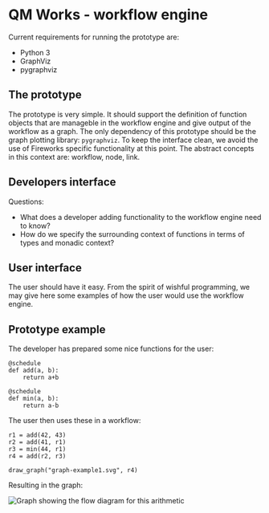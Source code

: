 # QM Works - workflow engine

Current requirements for running the prototype are:
*   Python 3
*   GraphViz
*   pygraphviz

## The prototype
The prototype is very simple. It should support the definition of function
objects that are manageble in the workflow engine and give output of the
workflow as a graph. The only dependency of this prototype should be the
graph plotting library: `pygraphviz`. To keep the interface clean, we avoid the
use of Fireworks specific functionality at this point. The abstract concepts
in this context are: workflow, node, link.

## Developers interface

Questions:
*   What does a developer adding functionality to the workflow engine need to 
    know?
*   How do we specify the surrounding context of functions in terms of types 
    and monadic context?

## User interface

The user should have it easy. From the spirit of wishful programming, we may 
give here some examples of how the user would use the workflow engine.

## Prototype example

The developer has prepared some nice functions for the user:

    @schedule
    def add(a, b):
        return a+b

    @schedule
    def min(a, b):
        return a-b

The user then uses these in a workflow:

    r1 = add(42, 43)
    r2 = add(41, r1)
    r3 = min(44, r1)
    r4 = add(r2, r3)

    draw_graph("graph-example1.svg", r4)
    
Resulting in the graph:

![Graph showing the flow diagram for this arithmetic](example/graph-example1.svg "Example graph")



